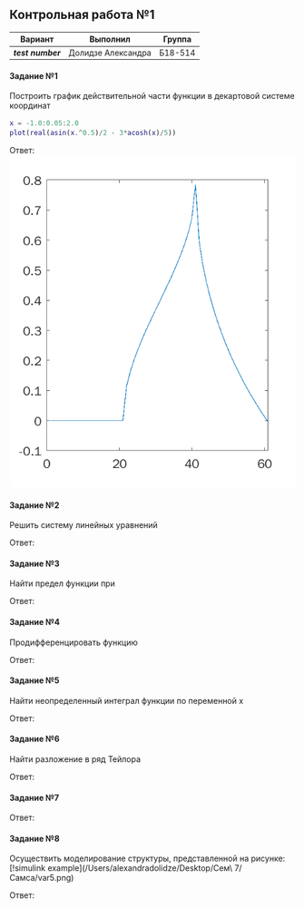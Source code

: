 ## Контрольная работа №1 ##



| Вариант | Выполнил | Группа |
| -------- | ------- | ----- |
| ***test number*** | Долидзе Александра | Б18-514 |

#### Задание №1 ####
Построить график действительной части функции в декартовой системе координат

```matlab
x = -1.0:0.05:2.0
plot(real(asin(x.^0.5)/2 - 3*acosh(x)/5))
```
Ответ: ![](grath_task51.PNG)



#### Задание №2 ####
Решить систему линейных уравнений

Ответ:

#### Задание №3 ####
Найти предел функции при

Ответ:

#### Задание №4 ####
Продифференцировать функцию

Ответ:

#### Задание №5 ####
Найти неопределенный интеграл функции по переменной x

Ответ:

#### Задание №6 ####
Найти разложение в ряд Тейлора

Ответ:

#### Задание №7 ####


Ответ:

#### Задание №8 ####
Осуществить моделирование структуры, представленной на рисунке:
[!simulink example](/Users/alexandradolidze/Desktop/Сем\ 7/Самса/var5.png)

Ответ:
